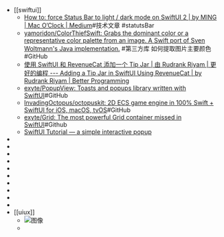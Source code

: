 - [[swiftui]]
	- [How to: force Status Bar to light / dark mode on SwiftUI 2 | by MING | Mac O’Clock | Medium](https://medium.com/macoclock/how-to-force-status-bar-to-light-dark-mode-on-swiftui-2-564608624e74)#技术文章 #statutsBar
	- [yamoridon/ColorThiefSwift: Grabs the dominant color or a representative color palette from an image. A Swift port of Sven Woltmann's Java implementation.](https://github.com/yamoridon/ColorThiefSwift) #第三方库 如何提取图片主要颜色 #GitHub
	- [使用 SwiftUI 和 RevenueCat 添加一个 Tip Jar | 由 Rudrank Riyam | 更好的编程 --- Adding a Tip Jar in SwiftUI Using RevenueCat | by Rudrank Riyam | Better Programming](https://medium.com/better-programming/adding-a-tip-jar-with-revenuecat-in-swiftui-717a0d4b60c)
	- [exyte/PopupView: Toasts and popups library written with SwiftUI](https://github.com/exyte/PopupView)#GitHub
	- [InvadingOctopus/octopuskit: 2D ECS game engine in 100% Swift + SwiftUI for iOS, macOS, tvOS](https://github.com/InvadingOctopus/octopuskit)#GitHub
	- [exyte/Grid: The most powerful Grid container missed in SwiftUI](https://github.com/exyte/Grid)#Github
	- [SwiftUI Tutorial — a simple interactive popup](https://exyte.com/blog/swiftui-tutorial-popupview-library)
-
-
-
-
-
-
-
-
-
-
- [[uiux]]
	- ![图像](https://pbs.twimg.com/media/GgCc5EIXkAAv4P9?format=jpg&name=4096x4096)
	-